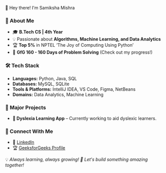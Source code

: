 👋 Hey there! I'm Samiksha Mishra

### 🚀 About Me
- 🎓 **B.Tech CS | 4th Year** 
- 💡 Passionate about **Algorithms, Machine Learning, and Data Analytics**
- 🏆 **Top 5%** in NPTEL ‘The Joy of Computing Using Python’
- 🏅 **GfG 160 - 160 Days of Problem Solving** (Check out my progress!)

### 🛠️ Tech Stack
- **Languages:** Python, Java, SQL
- **Databases:** MySQL, SQLite
- **Tools & Platforms:** IntelliJ IDEA, VS Code, Figma, NetBeans
- **Domains:** Data Analytics, Machine Learning

### 📌 Major Projects 
- **🔹 Dyslexia Learning App** – Currently working to aid dyslexic learners.

### 🔗 Connect With Me
- 💼 [LinkedIn](https://www.linkedin.com/in/samiksha-mishra-373143284)
- 🏆 [GeeksforGeeks Profile](https://www.geeksforgeeks.org/user/samikshamishra01)

💡 _Always learning, always growing! 🚀 Let's build something amazing together!_


<!---
Samiksha-Mishra/Samiksha-Mishra is a ✨ special ✨ repository because its `README.md` (this file) appears on your GitHub profile.
You can click the Preview link to take a look at your changes.
--->
